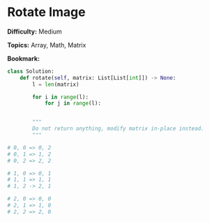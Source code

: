 # Rotate Image

**Difficulty:** Medium

**Topics:** Array, Math, Matrix

**Bookmark:**

```python
class Solution:
    def rotate(self, matrix: List[List[int]]) -> None:
        l = len(matrix)

        for i in range(l):
            for j in range(l):


        """
        Do not return anything, modify matrix in-place instead.
        """

# 0, 0 => 0, 2
# 0, 1 => 1, 2
# 0, 2 => 2, 2

# 1, 0 => 0, 1
# 1, 1 => 1, 1
# 1, 2 -> 2, 1

# 2, 0 => 0, 0
# 2, 1 => 1, 0
# 2, 2 => 2, 0
```
